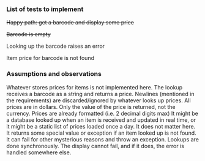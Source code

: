 ### List of tests to implement

~~Happy path: get a barcode and display some price~~

~~Barcode is empty~~

Looking up the barcode raises an error

Item price for barcode is not found


### Assumptions and observations
Whatever stores prices for items is not implemented here.
The lookup receives a barcode as a string and returns a price. Newlines (mentioned in the requirements) are discarded/ignored by whatever looks up prices.
All prices are in dollars. Only the value of the price is returned, not the currency. Prices are already formatted (i.e. 2 decimal digits max)
It might be a database looked up when an item is received and updated in real time, or it might be a static list of prices loaded once a day. It does not matter here.
It returns some special value or exception if an item looked up is not found.
It can fail for other mysterious reasons and throw an exception.
Lookups are done synchronously.
The display cannot fail, and if it does, the error is handled somewhere else.
